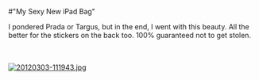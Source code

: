 #"My Sexy New iPad Bag"

I pondered Prada or Targus, but in the end, I went with this beauty. All the better for the stickers on the back too. 100% guaranteed not to get stolen.

<br /><br /><a href="https://s3-eu-west-1.amazonaws.com/conoroneill.net/wp-content/uploads/2012/03/20120303-111943.jpg"><img src="https://s3-eu-west-1.amazonaws.com/conoroneill.net/wp-content/uploads/2012/03/20120303-111943.jpg" alt="20120303-111943.jpg" class="alignnone size-full" /></a>